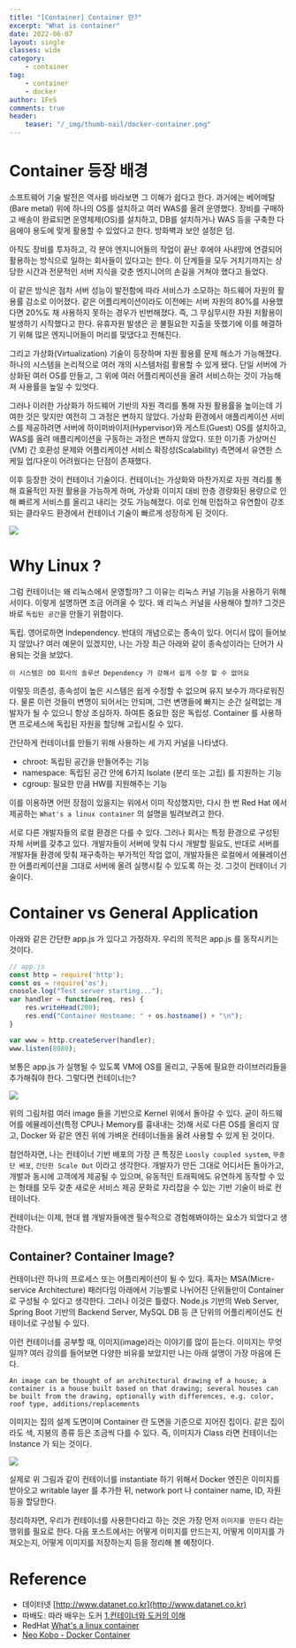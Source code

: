 ```yaml
---
title: "[Container] Container 란?"
excerpt: "What is container"
date: 2022-06-07
layout: single
classes: wide
category:
    - container
tag:
    - container
    - docker
author: 1FeS
comments: true
header:
    teaser: "/_img/thumb-nail/docker-container.png"
---
```


# Container 등장 배경

소프트웨어 기술 발전은 역사를 바라보면 그 이해가 쉽다고 한다. 과거에는 베어메탈(Bare metal) 위에 하나의 OS를 설치하고 여러 WAS를 올려 운영했다. 장비를 구매하고 배송이 완료되면 운영체제(OS)를 설치하고, DB를 설치하거나 WAS 등을 구축한 다음에야 용도에 맞게 활용할 수 있었다고 한다. 방화벽과 보안 설정은 덤. 

아직도 장비를 투자하고, 각 분야 엔지니어들의 작업이 끝난 후에야 사내망에 연결되어 활용하는 방식으로 일하는 회사들이 있다고는 한다. 이 단계들을 모두 거치기까지는 상당한 시간과 전문적인 서버 지식을 갖춘 엔지니어의 손길을 거쳐야 했다고 들었다.

이 같은 방식은 점차 서버 성능이 발전함에 따라 서비스가 소모하는 하드웨어 자원의 활용률 감소로 이어졌다. 같은 어플리케이션이라도 이전에는 서버 자원의 80%를 사용했다면 20%도 채 사용하지 못하는 경우가 빈번해졌다. 즉, 그 무심무시한 자원 저활용이 발생하기 시작했다고 한다. 유휴자원 발생은 곧 불필요한 지출을 뜻했기에 이를 해결하기 위해 많은 엔지니어들이 머리를 맞댔다고 전해진다.

그리고 가상화(Virtualization) 기술이 등장하며 자원 활용률 문제 해소가 가능해졌다. 하나의 시스템을 논리적으로 여러 개의 시스템처럼 활용할 수 있게 됐다. 단일 서버에 가상화된 여러 OS를 만들고, 그 위에 여러 어플리케이션을 올려 서비스하는 것이 가능해져 사용률을 높일 수 있엇다. 

그러나 이러한 가상화가 하드웨어 기반의 자원 격리를 통해 자원 활용률을 높이는데 기여한 것은 맞지만 여전히 그 과정은 변하지 않았다. 가상화 환경에서 애플리케이션 서비스를 제공하려면 서버에 하이퍼바이저(Hypervisor)와 게스트(Guest) OS를 설치하고, WAS를 올려 애플리케이션을 구동하는 과정은 변하지 않았다. 또한 이기종 가상머신(VM) 간 호환성 문제와 어플리케이션 서비스 확장성(Scalability) 측면에서 유연한 스케일 업/다운이 어려웠다는 단점이 존재했다.

이후 등장한 것이 컨테이너 기술이다. 컨테이너는 가상화와 마찬가지로 자원 격리를 통해 효율적인 자원 활용을 가능하게 하며, 가상화 이미지 대비 한층 경량화된 용량으로 인해 빠르게 서비스를 올리고 내리는 것도 가능해졌다. 이로 인해 민첩하고 유연함이 강조되는 클라우드 환경에서 컨테이너 기술이 빠르게 성장하게 된 것이다.

<img src="/_img/2022-06-18/container_history.jpg">

# Why Linux ?

그럼 컨테이너는 왜 리눅스에서 운영할까? 그 이유는 리눅스 커널 기능을 사용하기 위해서이다. 이렇게 설명하면 조금 어려울 수 있다. 왜 리눅스 커널을 사용해야 할까? 그것은 바로 `독립된 공간`을 만들기 위함이다.

독립. 영어로하면 Independency. 반대의 개념으로는 종속이 있다. 어디서 많이 들어보지 않았나? 여러 예문이 있겠지만, 나는 가장 최근 아래와 같이 종속성이라는 단어가 사용되는 것을 보았다.

`이 시스템은 OO 회사의 솔루션 Dependency 가 강해서 쉽게 수정 할 수 없어요`

이렇듯 의존성, 종속성이 높은 시스템은 쉽게 수정할 수 없으며 유지 보수가 까다로워진다. 물론 이런 것들이 변명이 되어서는 안되며, 그런 변명들에 빠지는 순간 실력없는 개발자가 될 수 있으니 항상 조심하자. 하여튼 중요한 점은 독립성. Container 를 사용하면 프로세스에 독립된 자원을 할당해 고립시킬 수 있다.

간단하게 컨테이너를 만들기 위해 사용하는 세 가지 커널을 나타냈다.

- chroot: 독립된 공간을 만들어주는 기능
- namespace: 독립된 공간 안에 6가지 Isolate (분리 또는 고립) 를 지원하는 기능
- cgroup: 필요한 만큼 HW를 지원해주는 기능

이를 이용하면 어떤 장점이 있을지는 위에서 이미 작성했지만, 다시 한 번 Red Hat 에서 제공하는 `What's a linux container` 의 설명을 빌려보려고 한다. 

서로 다른 개발자들의 로컬 환경은 다를 수 있다. 그러나 회사는 특정 환경으로 구성된 자체 서버를 갖추고 있다. 개발자들이 서버에 맞춰 다시 개발할 필요도, 반대로 서버를 개발자들 환경에 맞춰 재구축하는 부가적인 작업 없이, 개발자들은 로컬에서 에뮬레이션 한 어플리케이션을 그대로 서버에 올려 실행시킬 수 있도록 하는 것. 그것이 컨테이너 기술이다.

# Container vs General Application

아래와 같은 간단한 app.js 가 있다고 가정하자. 우리의 목적은 app.js 를 동작시키는 것이다.

```js
// app.js
const http = require('http');
const os = require('os');
cnosole.log("Test server starting...");
var handler = function(req, res) {
    res.writeHead(200);
    res.end("Container Hostname: " + os.hostname() + "\n");
}

var www = http.createServer(handler);
www.listen(8080);
```

보통은 app.js 가 실행될 수 있도록 VM에 OS를 올리고, 구동에 필요한 라이브러리들을 추가해줘야 한다. 그렇다면 컨테이너는? 

<img src="/_img/2022-06-07/container_architecture.jpg">

위의 그림처럼 여러 image 들을 기반으로 Kernel 위에서 돌아갈 수 있다. 굳이 하드웨어를 에뮬레이션(특정 CPU나 Memory를 흉내내는 것)해 서로 다른 OS를 올리지 않고, Docker 와 같은 엔진 위에 가벼운 컨테이너들을 올려 사용할 수 있게 된 것이다.

첨언하자면, 나는 컨테이너 기반 배포의 가장 큰 특징은 `Loosly coupled system`, `무중단 배포`, `간단한 Scale Out` 이라고 생각한다. 개발자가 만든 그대로 어디서든 돌아가고, 개발과 동시에 고객에게 제공될 수 있으며, 유동적인 트래픽에도 유연하게 동작할 수 있는 형태를 모두 갖춘 새로운 서비스 제공 문화로 자리잡을 수 있는 기반 기술이 바로 컨테이너다.

컨테이너는 이제, 현대 웹 개발자들에겐 필수적으로 경험해봐야하는 요소가 되었다고 생각한다.

## Container? Container Image?

컨테이너란 하나의 프로세스 또는 어플리케이션이 될 수 있다. 혹자는 MSA(Micre-service Architecture) 패러다임 아래에서 기능별로 나뉘어진 단위들만이 Container 로 구성될 수 있다고 생각한다. 그러나 이것은 틀렸다. Node.js 기반의 Web Server, Spring Boot 기반의 Backend Server, MySQL DB 등 큰 단위의 어플리케이션도 컨테이너로 구성될 수 있다.

이런 컨테이너를 공부할 때, 이미지(image)라는 이야기를 많이 듣는다. 이미지는 무엇일까? 여러 강의를 들어보면 다양한 비유를 보았지만 나는 아래 설명이 가장 마음에 든다.

`An image can be thought of an architectural drawing of a house; a container is a house built based on that drawing; several houses can be built from the drawing, optionally with differences, e.g. color, roof type, additions/replacements`

이미지는 집의 설계 도면이며 Container 란 도면을 기준으로 지어진 집이다. 같은 집이라도 색, 지붕의 종류 등은 조금씩 다를 수 있다. 즉, 이미지가 Class 라면 컨테이너는 Instance 가 되는 것이다.

<img src="/_img/2022-06-07/Layer3b.png">

실제로 위 그림과 같이 컨테이너를 instantiate 하기 위해서 Docker 엔진은 이미지를 받아오고 writable layer 를 추가한 뒤, network port 나 container name, ID, 자원 등을 할당한다.

정리하자면, 우리가 컨테이너를 사용한다라고 하는 것은 가장 먼저 `이미지를 만든다` 라는 행위를 필요로 한다. 다음 포스트에서는 어떻게 이미지를 만드는지, 어떻게 이미지를 가져오는지, 어떻게 이미지를 저장하는지 등을 정리해 볼 예정이다.

# Reference 

- 데이터넷 [http://www.datanet.co.kr](http://www.datanet.co.kr)
- 따배도: 따라 배우는 도커 [1.컨테이너와 도커의 이해](https://www.youtube.com/watch?v=3HId-tpYaZs&list=PLApuRlvrZKogb78kKq1wRvrjg1VMwYrvi&index=2)
- RedHat [What's a linux container](https://www.redhat.com/ko/topics/containers/whats-a-linux-container)
- [Neo Kobo - Docker Container](https://neokobo.blogspot.com/2017/03/docker-container.html?m=0)